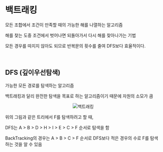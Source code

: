 
# 백트래킹
모든 조합에서 조건이 만족할 때의 가능한 해를 나열하는 알고리즘

해를 찾는 도중 조건에서 벗어나면 되돌아가서 다시 해를 찾아나가는 기법

모든 경우를 따지지 않아도 되므로 반복문의 횟수를 줄여 DFS보다 효율적이다.

<br>

## DFS (깊이우선탐색)
가능한 모든 경로를 탐색하는 알고리즘

백트래킹과 달리 완전한 탐색을 목표로 하는 알고리즘이기 때문에 자원의 소모가 큼

<div align = "center">
  
  ![백트래킹](https://user-images.githubusercontent.com/71704350/147333016-3122a8ac-e728-4148-9180-9223f481e15d.PNG)
  
</div>

위의 그림과 같은 트리에서 F를 탐색하려고 할 때,

DFS는 A > B > D > H > I > E > C > F 순서로 탐색을 함

BackTracking의 경우는 A > B > C > F 순서로 DFS보다 적은 경우의 수로 F를 탐색하는 것을 알 수 있음

